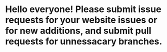 # Hello everyone! Please submit issue requests for your website issues or for new additions, and submit pull requests for unnessacary branches. 
 
